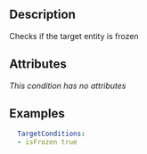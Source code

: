 ## Description
Checks if the target entity is frozen


## Attributes
*This condition has no attributes*


## Examples
```yml
  TargetConditions:
  - isFrozen true
```